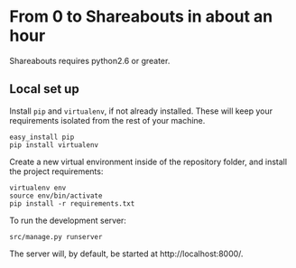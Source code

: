 From 0 to Shareabouts in about an hour
======================================
Shareabouts requires python2.6 or greater.

Local set up
------------

Install `pip` and `virtualenv`, if not already installed.  These will keep your
requirements isolated from the rest of your machine.

    easy_install pip
    pip install virtualenv

Create a new virtual environment inside of the repository folder, and install
the project requirements:

    virtualenv env
    source env/bin/activate
    pip install -r requirements.txt

To run the development server:

    src/manage.py runserver

The server will, by default, be started at http://localhost:8000/.
